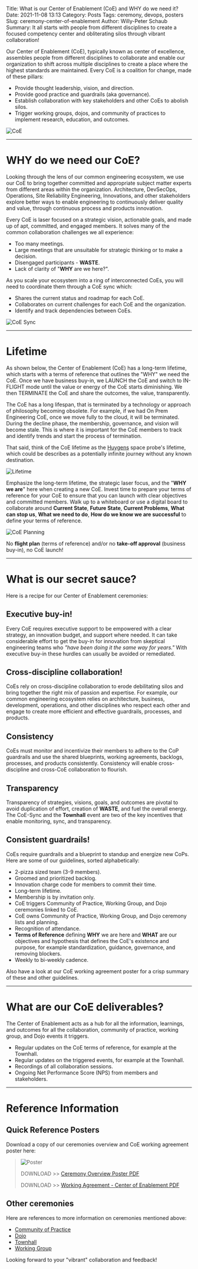 Title: What is our Center of Enablement (CoE) and WHY do we need it?
Date: 2021-11-08 13:13
Category: Posts
Tags: ceremony, devops, posters
Slug: ceremony-center-of-enablement
Author: Willy-Peter Schaub
Summary: It all starts with people from different disciplines to create a focused competency center and obliterating silos through vibrant collaboration!

Our Center of Enablement (CoE), typically known as center of excellence, assembles people from different disciplines to collaborate and enable our organization to shift across multiple disciplines to create a place where the highest standards are maintained. Every CoE is a coalition for change, made of these pillars: 

- Provide thought leadership, vision, and direction.
- Provide good practice and guardrails (aka governance).
- Establish collaboration with key stakeholders and other CoEs to abolish silos.
- Trigger working groups, dojos, and community of practices to implement research, education, and outcomes. 

![CoE](../images/ceremony-center-of-enablement-1.png) 

---

# WHY do we need our CoE?

Looking through the lens of our common engineering ecosystem, we use our CoE to bring together committed and appropriate subject matter experts from different areas within the organization. Architecture, DevSecOps, Operations, Site Reliability Engineering, Innovations, and other stakeholders explore better ways to enable engineering to continuously deliver quality and value, through continuous process and products innovation.

Every CoE is laser focused on a strategic vision, actionable goals, and made up of apt, committed, and engaged members. It solves many of the common collaboration challenges we all experience:

- Too many meetings.
- Large meetings that are unsuitable for strategic thinking or to make a decision.
- Disengaged participants - **WASTE**.
- Lack of clarity of "**WHY** are we here?".

As you scale your ecosystem into a ring of interconnected CoEs, you will need to coordinate them through a CoE sync which:

- Shares the current status and roadmap for each CoE.
- Collaborates on current challenges for each CoE and the organization.
- Identify and track dependencies between CoEs.

![CoE Sync](../images/ceremony-center-of-enablement-2.png) 

---

# Lifetime

As shown below, the Center of Enablement (CoE) has a long-term lifetime, which starts with a terms of reference that outlines the "WHY" we need the CoE. Once we have business buy-in, we LAUNCH the CoE and switch to IN-FLIGHT mode until the value or energy of the CoE starts diminishing. We then TERMINATE the CoE and share the outcomes, the value, transparently.

The CoE has a long lifespan, that is terminated by a technology or approach of philosophy becoming obsolete. For example, if we had On Prem Engineering CoE, once we move fully to the cloud, it will be terminated. During the decline phase, the membership, governance, and vision will become stale. This is where it is important for the CoE members to track and identify trends and start the process of termination.

That said, think of the CoE lifetime as the [Huygens](https://en.wikipedia.org/wiki/Huygens_(spacecraft)) space probe's lifetime, which could be describes as a potentially infinite journey without any known destination.

![Lifetime](../images/ceremony-center-of-enablement-lifetime.png) 

Emphasize the long-term lifetime, the strategic laser focus, and the "**WHY we are**" here when creating a new CoE. Invest time to prepare your terms of reference for your CoE to ensure that you can launch with clear objectives and committed members. Walk up to a whiteboard or use a digital board to collaborate around **Current State**, **Future State**, **Current Problems**, **What can stop us**, **What we need to do**, **How do we know we are successful** to define your terms of reference.

![CoE Planning](../images/ceremony-center-of-enablement-3.png) 

No **flight plan** (terms of reference) and/or no **take-off approval** (business buy-in), no CoE launch!

---

# What is our secret sauce?

Here is a recipe for our Center of Enablement ceremonies:

## Executive buy-in!

Every CoE requires executive support to be empowered with a clear strategy, an innovation budget, and support where needed. It can take considerable effort to get the buy-in for innovation from skeptical engineering teams who _"have been doing it the same way for years."_ With executive buy-in these hurdles can usually be avoided or remediated.

## Cross-discipline collaboration!

CoEs rely on cross-discipline collaboration to erode debilitating silos and bring together the right mix of passion and expertise. For example, our common engineering ecosystem relies on architecture, business, development, operations, and other disciplines who respect each other and engage to create more efficient and effective guardrails, processes, and products.

## Consistency

CoEs must monitor and incentivize their members to adhere to the CoP guardrails and use the shared blueprints, working agreements, backlogs, processes, and products consistently. Consistency will enable cross-discipline and cross-CoE collaboration to flourish. 

## Transparency 

Transparency of strategies, visions, goals, and outcomes are pivotal to avoid duplication of effort, creation of **WASTE**, and fuel the overall energy. The CoE-Sync and the **Townhall** event are two of the key incentives that enable monitoring, sync, and transparency.

## Consistent guardrails!

CoEs require guardrails and a blueprint to standup and energize new CoPs. Here are some of our guidelines, sorted alphabetically:

- 2-pizza sized team (3-9 members).
- Groomed and prioritized backlog.
- Innovation charge code for members to commit their time.
- Long-term lifetime.
- Membership is by invitation only.
- CoE triggers Community of Practice, Working Group, and Dojo ceremonies linked to CoE.
- CoE owns Community of Practice, Working Group, and Dojo ceremony lists and planning.
- Recognition of attendance.
- **Terms of Reference** defining **WHY** we are here and **WHAT** are our objectives and hypothesis that defines the CoE's existence and purpose, for example standardization, guidance, governance, and removing blockers.
- Weekly to bi-weekly cadence.

Also have a look at our CoE working agreement poster for a crisp summary of these and other guidelines.

---

# What are our CoE deliverables?

The Center of Enablement acts as a hub for all the information, learnings, and outcomes for all the collaboration, community of practice, working group, and Dojo events it triggers. 

- Regular updates on the CoE terms of reference, for example at the Townhall.
- Regular updates on the triggered events, for example at the Townhall.
- Recordings of all collaboration sessions.
- Ongoing Net Performance Score (NPS) from members and stakeholders.

---

# Reference Information

## Quick Reference Posters

Download a copy of our ceremonies overview and CoE working agreement poster here:

> ![Poster](../images/moving-hundreds-of-pipeline-snowflakes-qr-1-2.png)
>
> DOWNLOAD >> [Ceremony Overview Poster PDF](/documents/working-agreement-ceremonies-overview.pdf)
>
> DOWNLOAD >> [Working Agreement - Center of Enablement PDF](/documents/working-agreement-ceremony-center-of-enablement.pdf)

## Other ceremonies

Here are references to more information on ceremonies mentioned above:

- [Community of Practice](/ceremony-community-of-practice.html)
- [Dojo](/dojo-events.html)
- [Townhall](/townhall.html)
- [Working Group](/ceremony-working-group.html)

Looking forward to your "vibrant" collaboration and feedback!

